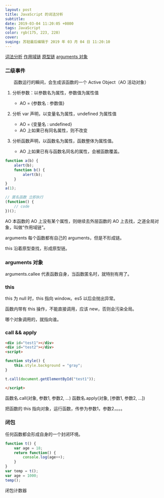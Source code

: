 ```yaml
---
layout: post
title: JavaScript 的词法分析
subtitle:
date: 2019-03-04 11:20:05 +0800
tags: JavaScript
color: rgb(175, 223, 228)
cover:
suqing: 苏轻最后编辑于 2019 年 03 月 04 日 11:20:10
---
```


[]()
[词法分析]()
[作用域链]()
[原型链]()
[arguments 对象]()

### 二级事件

　　函数运行的瞬间，会生成该函数的一个 Active Object（AO 活动对象）

1. 分析参数：以参数名为属性，参数值为属性值
    - AO = {参数名 : 参数值}

2. 分析 var 声明，以变量名为属性，undefined 为属性值
    - AO = {变量名 : undefined}
    - AO 上如果已有同名属性，则不改变
3. 分析函数声明，以函数名为属性，函数整体为属性值。
    - AO 上如果已有与函数名同名的属性，会被函数覆盖。


```javascript
function a(b) {
    alert(b);
    function b() {
        alert(b);
    }
}
a(1);
```


```javascript
// 匿名函数 立即执行
(function() {
    // code
})();
```

AO
本函数的 AO 上没有某个属性，则继续去外层函数的 AO 上去找，之道全局对象，叫做“作用域链”。

arguments
每个函数都有自己的 arguments，但是不形成链。

this
沿着原型查找，形成原型链。

### arguments 对象

arguments.callee
代表函数自身，当函数匿名时，就特别有用了。

### this

this 为 null 时，this 指向 window。es5 以后会抛出异常。

函数内带有 this 操作，不能直接调用，应该 new，否则会污染全局。

哪个对象调用的，就指向谁。

### call && apply

```html
<div id="test1"></div>
<div id="test2"></div>
<script>

function style() {
    this.style.background = "gray";
}

t.call(document.getElementById("test1"));

</script>
```

函数名.call(对象, 参数1, 参数2, ...)
函数名.apply(对象, [参数1, 参数2, ...])

把函数的 this 指向对象，运行函数，传参为参数1，参数2，。。。

### 闭包

任何函数都会形成自身的一个封闭环境。

```javascript
function t() {
    var age = 18;
    return function() {
        console.log(age++);
    }
}
var temp = t();
var age = 1000;
temp();
```

闭包计数器

